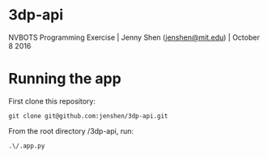 # 3dp-api

NVBOTS Programming Exercise | Jenny Shen (jenshen@mit.edu) | October 8 2016

# Running the app
First clone this repository:
```
git clone git@github.com:jenshen/3dp-api.git

```
From the root directory /3dp-api, run:
```
.\/.app.py
```
```
```
```
```
```
```
```
```